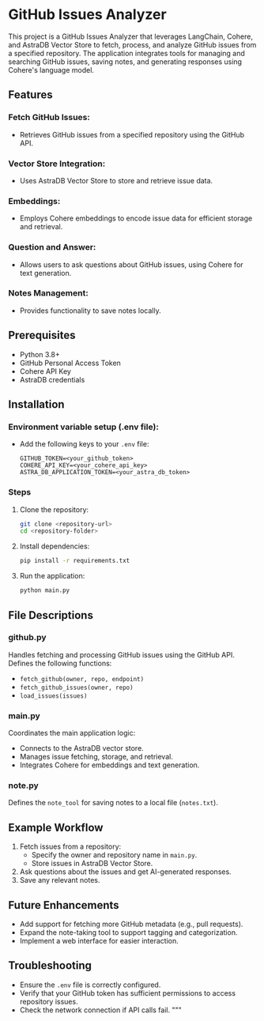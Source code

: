 # GitHub Issues Analyzer

This project is a GitHub Issues Analyzer that leverages LangChain, Cohere, and AstraDB Vector Store to fetch, process, and analyze GitHub issues from a specified repository. The application integrates tools for managing and searching GitHub issues, saving notes, and generating responses using Cohere's language model.

## Features

### Fetch GitHub Issues:
- Retrieves GitHub issues from a specified repository using the GitHub API.

### Vector Store Integration:
- Uses AstraDB Vector Store to store and retrieve issue data.

### Embeddings:
- Employs Cohere embeddings to encode issue data for efficient storage and retrieval.

### Question and Answer:
- Allows users to ask questions about GitHub issues, using Cohere for text generation.

### Notes Management:
- Provides functionality to save notes locally.

## Prerequisites
- Python 3.8+
- GitHub Personal Access Token
- Cohere API Key
- AstraDB credentials

## Installation

### Environment variable setup (.env file):
- Add the following keys to your `.env` file:
  ```env
  GITHUB_TOKEN=<your_github_token>
  COHERE_API_KEY=<your_cohere_api_key>
  ASTRA_DB_APPLICATION_TOKEN=<your_astra_db_token>
  ```

### Steps
1. Clone the repository:
   ```bash
   git clone <repository-url>
   cd <repository-folder>
   ```
2. Install dependencies:
   ```bash
   pip install -r requirements.txt
   ```

3. Run the application:
   ```bash
   python main.py
   ```

## File Descriptions

### github.py
Handles fetching and processing GitHub issues using the GitHub API. Defines the following functions:

- `fetch_github(owner, repo, endpoint)`
- `fetch_github_issues(owner, repo)`
- `load_issues(issues)`

### main.py
Coordinates the main application logic:

- Connects to the AstraDB vector store.
- Manages issue fetching, storage, and retrieval.
- Integrates Cohere for embeddings and text generation.

### note.py
Defines the `note_tool` for saving notes to a local file (`notes.txt`).

## Example Workflow
1. Fetch issues from a repository:
   - Specify the owner and repository name in `main.py`.
   - Store issues in AstraDB Vector Store.
2. Ask questions about the issues and get AI-generated responses.
3. Save any relevant notes.

## Future Enhancements
- Add support for fetching more GitHub metadata (e.g., pull requests).
- Expand the note-taking tool to support tagging and categorization.
- Implement a web interface for easier interaction.

## Troubleshooting
- Ensure the `.env` file is correctly configured.
- Verify that your GitHub token has sufficient permissions to access repository issues.
- Check the network connection if API calls fail.
"""
